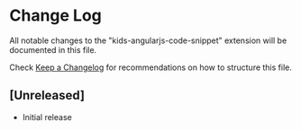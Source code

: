 # Change Log

All notable changes to the "kids-angularjs-code-snippet" extension will be documented in this file.

Check [Keep a Changelog](http://keepachangelog.com/) for recommendations on how to structure this file.

## [Unreleased]

- Initial release